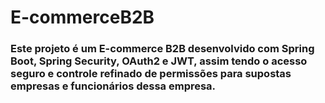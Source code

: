 # E-commerceB2B
 
### Este projeto é um E-commerce B2B desenvolvido com Spring Boot, Spring Security, OAuth2 e JWT, assim tendo o acesso seguro e controle refinado de permissões para supostas empresas e funcionários dessa empresa.
